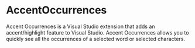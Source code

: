 # AccentOccurrences
Accent Occurrences is a Visual Studio extension that adds an accent/highlight feature to Visual Studio. Accent Occurrences allows you to quickly see all the occurrences of a selected word or selected characters.
